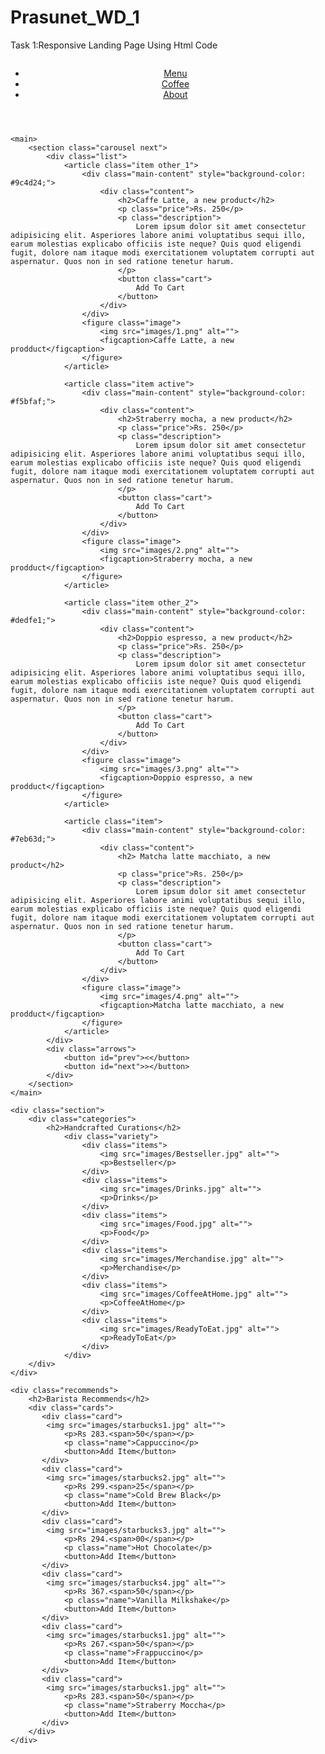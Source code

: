 # Prasunet_WD_1
Task 1:Responsive Landing Page Using Html Code
<!DOCTYPE html>
<html lang="en">
<head>
    <meta charset="UTF-8">
    <meta http-equiv="X-UA-Compatible" content="IE=edge">
    <meta name="viewport" content="width=device-width, initial-scale=1.0">
    <title>Starbucks</title>
    <link rel="stylesheet" href="style.css">
</head>
<body>
    <header>
        <figure class="logo">
            <img src="images/logo.png" alt="">
        </figure>
        <nav class="main-nav">
            <ul>
                <li><a href="#">Menu</a></li>
                <li><a href="#">Coffee</a></li>
                <li><a href="#">About</a></li>
            </ul>
        </nav>
    </header>

    <main>
        <section class="carousel next">
            <div class="list">
                <article class="item other_1">
                    <div class="main-content" style="background-color: #9c4d24;">
                        <div class="content">
                            <h2>Caffe Latte, a new product</h2>
                            <p class="price">Rs. 250</p>
                            <p class="description">
                                Lorem ipsum dolor sit amet consectetur adipisicing elit. Asperiores labore animi voluptatibus sequi illo, earum molestias explicabo officiis iste neque? Quis quod eligendi fugit, dolore nam itaque modi exercitationem voluptatem corrupti aut aspernatur. Quos non in sed ratione tenetur harum.
                            </p>
                            <button class="cart">
                                Add To Cart
                            </button>
                        </div>
                    </div>
                    <figure class="image">
                        <img src="images/1.png" alt="">
                        <figcaption>Caffe Latte, a new prodduct</figcaption>
                    </figure>
                </article>

                <article class="item active">
                    <div class="main-content" style="background-color: #f5bfaf;">
                        <div class="content">
                            <h2>Straberry mocha, a new product</h2>
                            <p class="price">Rs. 250</p>
                            <p class="description">
                                Lorem ipsum dolor sit amet consectetur adipisicing elit. Asperiores labore animi voluptatibus sequi illo, earum molestias explicabo officiis iste neque? Quis quod eligendi fugit, dolore nam itaque modi exercitationem voluptatem corrupti aut aspernatur. Quos non in sed ratione tenetur harum.
                            </p>
                            <button class="cart">
                                Add To Cart
                            </button>
                        </div>
                    </div>
                    <figure class="image">
                        <img src="images/2.png" alt="">
                        <figcaption>Straberry mocha, a new prodduct</figcaption>
                    </figure>
                </article>

                <article class="item other_2">
                    <div class="main-content" style="background-color: #dedfe1;">
                        <div class="content">
                            <h2>Doppio espresso, a new product</h2>
                            <p class="price">Rs. 250</p>
                            <p class="description">
                                Lorem ipsum dolor sit amet consectetur adipisicing elit. Asperiores labore animi voluptatibus sequi illo, earum molestias explicabo officiis iste neque? Quis quod eligendi fugit, dolore nam itaque modi exercitationem voluptatem corrupti aut aspernatur. Quos non in sed ratione tenetur harum.
                            </p>
                            <button class="cart">
                                Add To Cart
                            </button>
                        </div>
                    </div>
                    <figure class="image">
                        <img src="images/3.png" alt="">
                        <figcaption>Doppio espresso, a new prodduct</figcaption>
                    </figure>
                </article>

                <article class="item">
                    <div class="main-content" style="background-color: #7eb63d;">
                        <div class="content">
                            <h2> Matcha latte macchiato, a new product</h2>
                            <p class="price">Rs. 250</p>
                            <p class="description">
                                Lorem ipsum dolor sit amet consectetur adipisicing elit. Asperiores labore animi voluptatibus sequi illo, earum molestias explicabo officiis iste neque? Quis quod eligendi fugit, dolore nam itaque modi exercitationem voluptatem corrupti aut aspernatur. Quos non in sed ratione tenetur harum.
                            </p>
                            <button class="cart">
                                Add To Cart
                            </button>
                        </div>
                    </div>
                    <figure class="image">
                        <img src="images/4.png" alt="">
                        <figcaption>Matcha latte macchiato, a new prodduct</figcaption>
                    </figure>
                </article>
            </div>
            <div class="arrows">
                <button id="prev"><</button>
                <button id="next">></button>
            </div>
        </section>
    </main>

    <div class="section">
        <div class="categories">
            <h2>Handcrafted Curations</h2>
                <div class="variety">
                    <div class="items">
                        <img src="images/Bestseller.jpg" alt="">
                        <p>Bestseller</p>
                    </div>
                    <div class="items">
                        <img src="images/Drinks.jpg" alt="">
                        <p>Drinks</p>
                    </div>
                    <div class="items">
                        <img src="images/Food.jpg" alt="">
                        <p>Food</p>
                    </div>
                    <div class="items">
                        <img src="images/Merchandise.jpg" alt="">
                        <p>Merchandise</p>
                    </div>
                    <div class="items">
                        <img src="images/CoffeeAtHome.jpg" alt="">
                        <p>CoffeeAtHome</p>
                    </div>
                    <div class="items">
                        <img src="images/ReadyToEat.jpg" alt="">
                        <p>ReadyToEat</p>
                    </div>
                </div>
        </div>
    </div>

    <div class="recommends">
        <h2>Barista Recommends</h2>
        <div class="cards">
           <div class="card">
            <img src="images/starbucks1.jpg" alt="">
                <p>Rs 283.<span>50</span></p>
                <p class="name">Cappuccino</p>
                <button>Add Item</button>
           </div>
           <div class="card">
            <img src="images/starbucks2.jpg" alt="">
                <p>Rs 299.<span>25</span></p>
                <p class="name">Cold Brew Black</p>
                <button>Add Item</button>
           </div>
           <div class="card">
            <img src="images/starbucks3.jpg" alt="">
                <p>Rs 294.<span>00</span></p>
                <p class="name">Hot Chocolate</p>
                <button>Add Item</button>
           </div>
           <div class="card">
            <img src="images/starbucks4.jpg" alt="">
                <p>Rs 367.<span>50</span></p>
                <p class="name">Vanilla Milkshake</p>
                <button>Add Item</button>
           </div>
           <div class="card">
            <img src="images/starbucks1.jpg" alt="">
                <p>Rs 267.<span>50</span></p>
                <p class="name">Frappuccino</p>
                <button>Add Item</button>
           </div>
           <div class="card">
            <img src="images/starbucks1.jpg" alt="">
                <p>Rs 283.<span>50</span></p>
                <p class="name">Straberry Moccha</p>
                <button>Add Item</button>
           </div>
        </div>
    </div>
<script src="app.js"></script>
</body>
</html>
